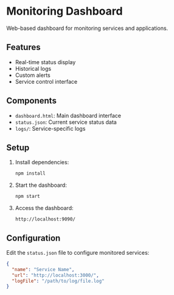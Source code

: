 # Monitoring Dashboard

Web-based dashboard for monitoring services and applications.

## Features

- Real-time status display
- Historical logs
- Custom alerts
- Service control interface

## Components

- `dashboard.html`: Main dashboard interface
- `status.json`: Current service status data
- `logs/`: Service-specific logs

## Setup

1. Install dependencies:
   ```bash
   npm install
   ```

2. Start the dashboard:
   ```bash
   npm start
   ```

3. Access the dashboard:
   ```
   http://localhost:9090/
   ```

## Configuration

Edit the `status.json` file to configure monitored services:

```json
{
  "name": "Service Name",
  "url": "http://localhost:3000/",
  "logFile": "/path/to/log/file.log"
}
```